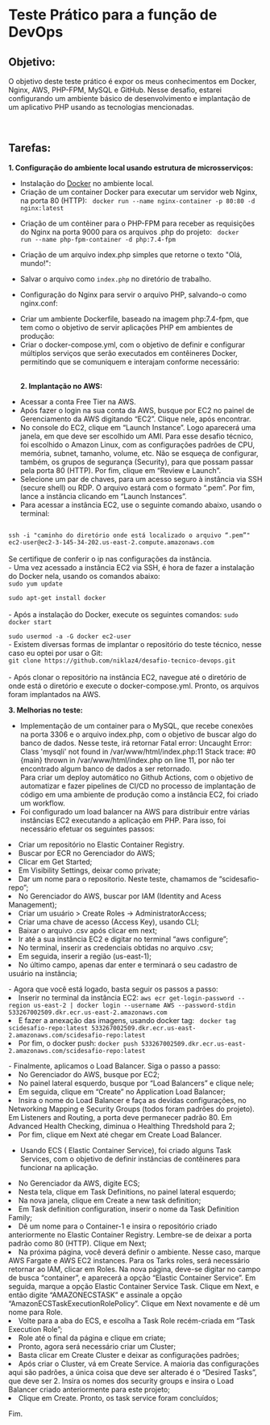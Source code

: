 <h1> Teste Prático para a função de DevOps</h1>
<h2> Objetivo:</h2></p>
O objetivo deste teste prático é expor os meus conhecimentos em Docker, Nginx, AWS, PHP-FPM, MySQL e GitHub. Nesse desafio, estarei configurando um ambiente básico de desenvolvimento e implantação de um aplicativo PHP usando as tecnologias mencionadas.</p><br>
 
<h2>Tarefas:</h2>
 
<b> 1. Configuração do ambiente local usando estrutura de microsserviços:</b>
- Instalação do <a href="https://hub.docker.com/">Docker</a> no ambiente local.<br>
- Criação de um container Docker para executar um servidor web Nginx, na porta 80 (HTTP):
   <code> docker run --name nginx-container -p 80:80 -d nginx:latest </code></p>
- Criação de um contêiner para o PHP-FPM para receber as requisições do Nginx na porta 9000 para os arquivos .php do projeto:
  <code>  docker run --name php-fpm-container -d php:7.4-fpm</code></p>
- Criação de um arquivo index.php simples que retorne o texto "Olá, mundo!":</p>
- Salvar o arquivo como `index.php` no diretório de trabalho.</p>
- Configuração do Nginx para servir o arquivo PHP, salvando-o como nginx.conf:</p>
- Criar um ambiente Dockerfile, baseado na imagem php:7.4-fpm, que tem como o objetivo de servir aplicações PHP em ambientes de produção: 
- Criar o docker-compose.yml, com o objetivo de definir e configurar múltiplos serviços que serão executados em contêineres Docker, permitindo que se comuniquem e interajam conforme necessário: </p><br>
<b>2. Implantação no AWS:</b></p>
- Acessar a conta Free Tier na AWS.<br>
- Após fazer o login na sua conta da AWS, busque por EC2 no painel de Gerenciamento da AWS digitando “EC2”. Clique nele, após encontrar.<br>
- No console do EC2, clique em “Launch Instance”. Logo aparecerá uma janela, em que deve ser escolhido um AMI. Para esse desafio técnico, foi escolhido o Amazon Linux, com as configurações padrões de CPU, memória, subnet, tamanho, volume, etc. Não se esqueça de configurar, também, os grupos de segurança (Security), para que possam passar pela porta 80 (HTTP). Por fim, clique em “Review e Launch”.<br>
- Selecione um par de chaves, para um acesso seguro à instância via SSH (secure shell) ou RDP. O arquivo estará com o formato “.pem”. Por fim, lance a instância clicando em “Launch Instances”.<br>
- Para acessar a instância EC2, use o seguinte comando abaixo, usando o terminal:
<code>
ssh -i "caminho do diretório onde está localizado o arquivo “.pem”" ec2-user@ec2-3-145-34-202.us-east-2.compute.amazonaws.com
</code><br>
Se certifique de conferir o ip nas configurações da instância.<br>
- Uma vez acessado a instância EC2 via SSH, é hora de fazer a instalação do Docker nela, usando os comandos abaixo:
<code>
sudo yum update<br>
sudo apt-get install docker
</code><br>
- Após a instalação do Docker, execute os seguintes comandos:
<code>sudo docker start<br>
sudo usermod -a -G docker ec2-user</code><br>
- Existem diversas formas de implantar o repositório do teste técnico, nesse caso eu optei por usar o Git:
<code>
git clone https://github.com/niklaz4/desafio-tecnico-devops.git
</code><br>
- Após clonar o repositório na instância EC2, navegue até o diretório de onde está o diretório e execute o docker-compose.yml. Pronto, os arquivos foram implantados na AWS.</p>

<b> 3. Melhorias no teste: </b></p>
- Implementação de um container para o MySQL, que recebe conexões na porta 3306 e o arquivo index.php, com o objetivo de buscar algo do banco de dados. Nesse teste, irá retornar Fatal error: Uncaught Error: Class 'mysqli' not found in /var/www/html/index.php:11 Stack trace: #0 {main} thrown in /var/www/html/index.php on line 11, por não ter encontrado algum banco de dados a ser retornado.<br>
Para criar um deploy automático no Github Actions, com o objetivo de automatizar e fazer pipelines de CI/CD no processo de implantação de código em uma ambiente de produção como a instância EC2, foi criado um workflow.
- Foi configurado um load balancer na AWS para distribuir entre várias instâncias EC2 executando a aplicação em PHP. Para isso, foi necessário efetuar os seguintes passos:<br>
<li>Criar um repositório no Elastic Container Registry.</li>
<li>Buscar por ECR no Gerenciador do AWS;</li>
<li>Clicar em Get Started;</li>
<li>Em Visibility Settings, deixar como private;</li>
<li>Dar um nome para o repositorio. Neste teste, chamamos de “scidesafio-repo”;</li>
<li>No Gerenciador do AWS, buscar por IAM (Identity and Acess Management);</li>
<li>Criar um usuário > Create Roles -> AdministratorAccess;</li>
<li>Criar uma chave de acesso (Access Key), usando CLI;</li>
<li>Baixar o arquivo .csv após clicar em next;</li>
<li>Ir até a sua instância EC2 e digitar no terminal “aws configure”;</li>
<li>No terminal, inserir as credenciais obtidas no arquivo .csv;</li>
<li>Em seguida, inserir a região (us-east-1);</li>
<li>No último campo, apenas dar enter e terminará o seu cadastro de usuário na instância;</p>
- Agora que você está logado, basta seguir os passos a passo:<br>
<li>Inserir no terminal da instância EC2: <code>aws ecr get-login-password --region us-east-2 | docker login --username AWS --password-stdin 533267002509.dkr.ecr.us-east-2.amazonaws.com</code></li>
<li>E fazer a anexação das imagens, usando docker tag: <code> docker tag scidesafio-repo:latest 533267002509.dkr.ecr.us-east-2.amazonaws.com/scidesafio-repo:latest</code></li>
<li>Por fim, o docker push: <code>docker push 533267002509.dkr.ecr.us-east-2.amazonaws.com/scidesafio-repo:latest</code></li></p>
- Finalmente, aplicamos o Load Balancer. Siga o passo a passo:<br>
<li>No Gerenciador do AWS, busque por EC2;</li>
<li>No painel lateral esquerdo, busque por “Load Balancers” e clique nele;</li>
<li>Em seguida, clique em “Create” no Application Load Balancer;</li>
<li>Insira o nome do Load Balancer e faça as devidas configurações, no Networking Mapping e Security Groups (todos foram padrões do projeto). Em Listeners and Routing, a porta deve permanecer padrão 80. Em Advanced Health Checking, diminua o Healthing Thredshold para 2;</li>
<li>Por fim, clique em Next até chegar em Create Load Balancer. </li></p>

- Usando ECS ( Elastic Container Service), foi criado alguns Task Services, com o objetivo de definir instâncias de contêineres para funcionar na aplicação.<br>
<li>No Gerenciador da AWS, digite ECS;</li>
<li>Nesta tela, clique em Task Definitions, no painel lateral esquerdo;</li>
<li>Na nova janela, clique em Create a new task definition;</li>
<li>Em Task definition configuration, inserir o nome da Task Definition Family;</li>
<li>Dê um nome para o Container-1 e insira o repositório criado anteriormente no Elastic Container Registry. Lembre-se de deixar a porta padrão como 80 (HTTP). Clique em Next;</li>
<li>Na próxima página, você deverá definir o ambiente. Nesse caso, marque AWS Fargate e AWS EC2 instances. Para os Tarks roles, será necessário retornar ao IAM, clicar em Roles. Na nova página, deve-se digitar no campo de busca “container”, e aparecerá a opção “Elastic Container Service”. Em seguida, marque a opção Elastic Container Service Task. Clique em Next, e então digite “AMAZONECSTASK” e assinale a opção “AmazonECSTaskExecutionRolePolicy”. Clique em Next novamente e dê um nome para Role.</li>
<li>Volte para a aba do ECS, e escolha a Task Role recém-criada em “Task Execution Role”;</li>
<li>Role até o final da página e clique em criate;</li>
<li>Pronto, agora será necessário criar um Cluster;</li>
<li>Basta clicar em Create Cluster e deixar as configurações padrões;</li>
<li>Após criar o Cluster, vá em Create Service. A maioria das configurações aqui são padrões, a única coisa que deve ser alterado é o “Desired Tasks”, que deve ser 2. Insira os nomes dos security groups e insira o Load Balancer criado anteriormente para este projeto;</li>
<li>Clique em Create. Pronto, os task service foram concluídos;</li></p>Fim.
